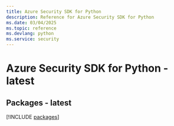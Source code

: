 ```yaml
---
title: Azure Security SDK for Python
description: Reference for Azure Security SDK for Python
ms.date: 03/04/2025
ms.topic: reference
ms.devlang: python
ms.service: security
---
```

# Azure Security SDK for Python - latest
## Packages - latest
[!INCLUDE [packages](security-index.md)]